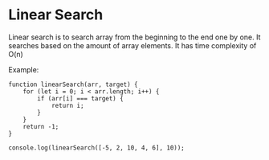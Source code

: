 # Linear Search

Linear search is to search array from the beginning to the end one by one. It searches based on the amount of array elements. It has time complexity of O(n)


Example: 
```
function linearSearch(arr, target) {
    for (let i = 0; i < arr.length; i++) {
        if (arr[i] === target) {
            return i; 
        }
    }
    return -1; 
}

console.log(linearSearch([-5, 2, 10, 4, 6], 10)); 
```
